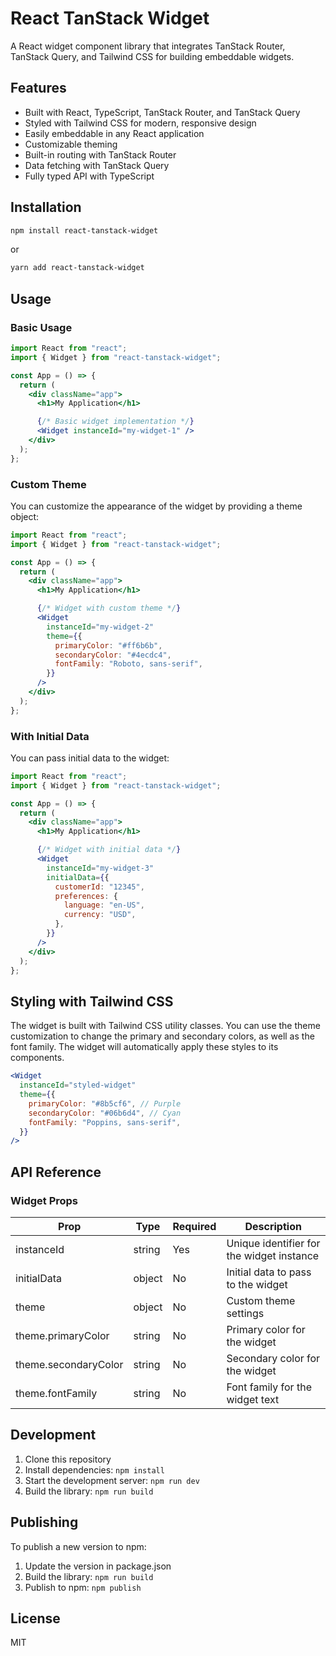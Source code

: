 # React TanStack Widget

A React widget component library that integrates TanStack Router, TanStack Query, and Tailwind CSS for building embeddable widgets.

## Features

- Built with React, TypeScript, TanStack Router, and TanStack Query
- Styled with Tailwind CSS for modern, responsive design
- Easily embeddable in any React application
- Customizable theming
- Built-in routing with TanStack Router
- Data fetching with TanStack Query
- Fully typed API with TypeScript

## Installation

```bash
npm install react-tanstack-widget
```

or

```bash
yarn add react-tanstack-widget
```

## Usage

### Basic Usage

```jsx
import React from "react";
import { Widget } from "react-tanstack-widget";

const App = () => {
  return (
    <div className="app">
      <h1>My Application</h1>

      {/* Basic widget implementation */}
      <Widget instanceId="my-widget-1" />
    </div>
  );
};
```

### Custom Theme

You can customize the appearance of the widget by providing a theme object:

```jsx
import React from "react";
import { Widget } from "react-tanstack-widget";

const App = () => {
  return (
    <div className="app">
      <h1>My Application</h1>

      {/* Widget with custom theme */}
      <Widget
        instanceId="my-widget-2"
        theme={{
          primaryColor: "#ff6b6b",
          secondaryColor: "#4ecdc4",
          fontFamily: "Roboto, sans-serif",
        }}
      />
    </div>
  );
};
```

### With Initial Data

You can pass initial data to the widget:

```jsx
import React from "react";
import { Widget } from "react-tanstack-widget";

const App = () => {
  return (
    <div className="app">
      <h1>My Application</h1>

      {/* Widget with initial data */}
      <Widget
        instanceId="my-widget-3"
        initialData={{
          customerId: "12345",
          preferences: {
            language: "en-US",
            currency: "USD",
          },
        }}
      />
    </div>
  );
};
```

## Styling with Tailwind CSS

The widget is built with Tailwind CSS utility classes. You can use the theme customization to change the primary and secondary colors, as well as the font family. The widget will automatically apply these styles to its components.

```jsx
<Widget
  instanceId="styled-widget"
  theme={{
    primaryColor: "#8b5cf6", // Purple
    secondaryColor: "#06b6d4", // Cyan
    fontFamily: "Poppins, sans-serif",
  }}
/>
```

## API Reference

### Widget Props

| Prop                 | Type   | Required | Description                               |
| -------------------- | ------ | -------- | ----------------------------------------- |
| instanceId           | string | Yes      | Unique identifier for the widget instance |
| initialData          | object | No       | Initial data to pass to the widget        |
| theme                | object | No       | Custom theme settings                     |
| theme.primaryColor   | string | No       | Primary color for the widget              |
| theme.secondaryColor | string | No       | Secondary color for the widget            |
| theme.fontFamily     | string | No       | Font family for the widget text           |

## Development

1. Clone this repository
2. Install dependencies: `npm install`
3. Start the development server: `npm run dev`
4. Build the library: `npm run build`

## Publishing

To publish a new version to npm:

1. Update the version in package.json
2. Build the library: `npm run build`
3. Publish to npm: `npm publish`

## License

MIT
